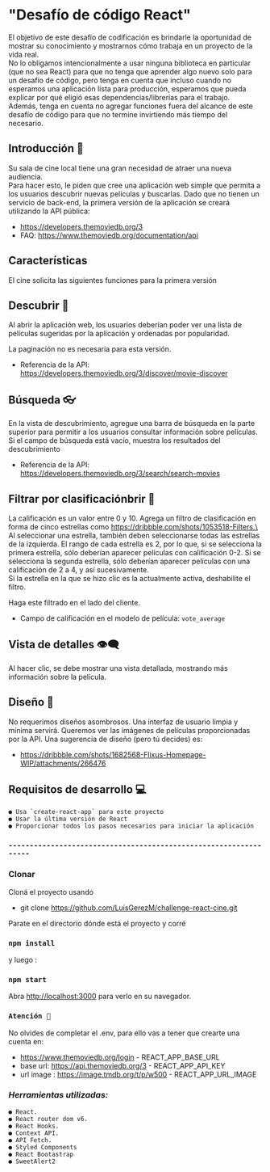 # **"Desafío de código React"**

El objetivo de este desafío de codificación es brindarle la oportunidad de mostrar su conocimiento y mostrarnos cómo trabaja en un proyecto de la vida real.\
No lo obligamos intencionalmente a usar ninguna biblioteca en particular (que no sea React) para que no tenga que aprender algo nuevo solo para un desafío de código, pero tenga en cuenta que incluso cuando no esperamos una aplicación lista para producción, esperamos que pueda explicar por qué eligió esas dependencias/librerías para el trabajo.\
Además, tenga en cuenta no agregar funciones fuera del alcance de este desafío de código para que no termine invirtiendo más tiempo del necesario.

## **Introducción 📍**

Su sala de cine local tiene una gran necesidad de atraer una nueva audiencia.\
Para hacer esto, le piden que cree una aplicación web simple que permita a los usuarios descubrir nuevas películas y buscarlas.
Dado que no tienen un servicio de back-end, la primera versión de la aplicación se creará utilizando la API pública:

- https://developers.themoviedb.org/3
- FAQ: https://www.themoviedb.org/documentation/api

## **Características**

El cine solicita las siguientes funciones para la primera versión

## **Descubrir** 📝

Al abrir la aplicación web, los usuarios deberían poder ver una lista de películas sugeridas por la aplicación y ordenadas por popularidad.

La paginación no es necesaria para esta versión.

- Referencia de la API: https://developers.themoviedb.org/3/discover/movie-discover

## **Búsqueda** 👓

En la vista de descubrimiento, agregue una barra de búsqueda en la parte superior para permitir a los usuarios consultar información sobre películas.
Si el campo de búsqueda está vacío, muestra los resultados del descubrimiento

- Referencia de la API: https://developers.themoviedb.org/3/search/search-movies

## **Filtrar por clasificaciónbrir** 🔎

La calificación es un valor entre 0 y 10.
Agrega un filtro de clasificación en forma de cinco estrellas como https://dribbble.com/shots/1053518-Filters.\
Al seleccionar una estrella, también deben seleccionarse todas las estrellas de la izquierda.
El rango de cada estrella es 2, por lo que, si se selecciona la primera estrella, sólo deberían aparecer películas con calificación 0-2. Si se selecciona la segunda estrella, sólo deberían aparecer películas con una calificación de 2 a 4, y así sucesivamente.\
Si la estrella en la que se hizo clic es la actualmente activa, deshabilite el filtro.

Haga este filtrado en el lado del cliente.

- Campo de calificación en el modelo de película: `vote_average`

## **Vista de detalles** 👁️‍🗨️

Al hacer clic, se debe mostrar una vista detallada, mostrando más información sobre la película.

## **Diseño** 🎨

No requerimos diseños asombrosos.
Una interfaz de usuario limpia y mínima servirá.
Queremos ver las imágenes de películas proporcionadas por la API.
Una sugerencia de diseño (pero tú decides) es:

- https://dribbble.com/shots/1682568-Flixus-Homepage-WIP/attachments/266476

## **Requisitos de desarrollo** 💻

    ● Usa `create-react-app` para este proyecto
    ● Usar la última versión de React
    ● Proporcionar todos los pasos necesarios para iniciar la aplicación

### `-----------------------------------------------------------------`

### Clonar

Cloná el proyecto usando

- git clone https://github.com/LuisGerezM/challenge-react-cine.git

Parate en el directorio dónde está el proyecto y corré

### `npm install`

y luego :

### `npm start`

Abra [http://localhost:3000](http://localhost:3000) para verlo en su navegador.

### `Atención 👀`

No olvides de completar el .env, para ello vas a tener que crearte una cuenta en:

- https://www.themoviedb.org/login - REACT_APP_BASE_URL
- base url: https://api.themoviedb.org/3 - REACT_APP_API_KEY
- url image : https://image.tmdb.org/t/p/w500 - REACT_APP_URL_IMAGE

### **_Herramientas utilizadas:_**

    ● React.
    ● React router dom v6.
    ● React Hooks.
    ● Context API.
    ● API Fetch.
    ● Styled Components
    ● React Bootastrap
    ● SweetAlert2
